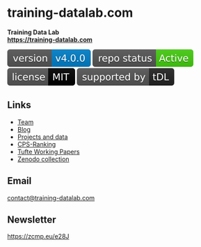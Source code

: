 # training-datalab.com
**Training Data Lab**\
**https://training-datalab.com**

[![Version](https://raw.githubusercontent.com/training-datalab/badges/main/versions/v_4_0_0.svg)](/CHANGELOG.md) [![Project Status: Active – The project has reached a stable, usable state and is being actively developed.](https://raw.githubusercontent.com/training-datalab/badges/main/project_status/active.svg)](STATUS.md) [![License](https://raw.githubusercontent.com/training-datalab/badges/main/licenses/mit.svg)](LICENSE.md) [![tDL](https://raw.githubusercontent.com/training-datalab/badges/master/tDL.svg)](https://training-datalab.com/)

## Links

- [Team](https://training-datalab.com/people/)
- [Blog](https://training-datalab.com/post/)
- [Projects and data](https://training-datalab.com/project/)
- [CPS-Ranking](https://training-datalab.com//cps-ranking/)
- [Tufte Working Papers](https://training-datalab.com/tufte-working-papers/)
- [Zenodo collection](https://zenodo.org/communities/tdl)

## Email

contact@training-datalab.com

## Newsletter

https://zcmp.eu/e28J 
